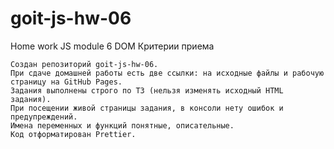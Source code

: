# goit-js-hw-06

Home work JS module 6 DOM Критерии приема

    Создан репозиторий goit-js-hw-06.
    При сдаче домашней работы есть две ссылки: на исходные файлы и рабочую страницу на GitHub Pages.
    Задания выполнены строго по ТЗ (нельзя изменять исходный HTML задания).
    При посещении живой страницы задания, в консоли нету ошибок и предупреждений.
    Имена переменных и функций понятные, описательные.
    Код отформатирован Prettier.
